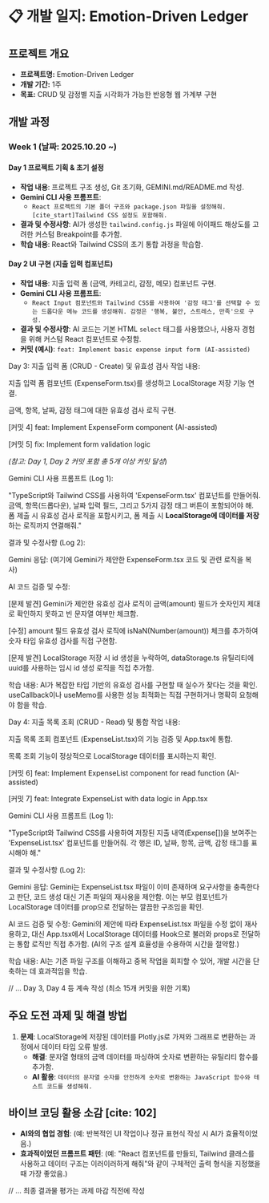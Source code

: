 # 📋 개발 일지: Emotion-Driven Ledger

## 프로젝트 개요
* **프로젝트명:** Emotion-Driven Ledger
* **개발 기간:** 1주
* **목표:** CRUD 및 감정별 지출 시각화가 가능한 반응형 웹 가계부 구현

## 개발 과정
### Week 1 (날짜: 2025.10.20 ~) 

#### Day 1 프로젝트 기획 & 초기 설정
* **작업 내용**: 프로젝트 구조 생성, Git 초기화, GEMINI.md/README.md 작성.
* **Gemini CLI 사용 프롬프트**:
    * `React 프로젝트의 기본 폴더 구조와 package.json 파일을 설정해줘. [cite_start]Tailwind CSS 설정도 포함해줘.` 
* **결과 및 수정사항**: AI가 생성한 `tailwind.config.js` 파일에 아이패드 해상도를 고려한 커스텀 Breakpoint를 추가함.
* **학습 내용**: React와 Tailwind CSS의 초기 통합 과정을 학습함.

#### Day 2 UI 구현 (지출 입력 컴포넌트)
* **작업 내용**: 지출 입력 폼 (금액, 카테고리, 감정, 메모) 컴포넌트 구현.
* **Gemini CLI 사용 프롬프트**:
    * `React Input 컴포넌트와 Tailwind CSS를 사용하여 '감정 태그'를 선택할 수 있는 드롭다운 메뉴 코드를 생성해줘. 감정은 '행복, 불안, 스트레스, 만족'으로 구성.` 
* **결과 및 수정사항**: AI 코드는 기본 HTML `select` 태그를 사용했으나, 사용자 경험을 위해 커스텀 React 컴포넌트로 수정함.
* **커밋 (예시)**: `feat: Implement basic expense input form (AI-assisted)` 



Day 3: 지출 입력 폼 (CRUD - Create) 및 유효성 검사
작업 내용:

지출 입력 폼 컴포넌트 (ExpenseForm.tsx)를 생성하고 LocalStorage 저장 기능 연결.

금액, 항목, 날짜, 감정 태그에 대한 유효성 검사 로직 구현.

[커밋 4] feat: Implement ExpenseForm component (AI-assisted)

[커밋 5] fix: Implement form validation logic

_(참고: Day 1, Day 2 커밋 포함 총 5개 이상 커밋 달성_)

Gemini CLI 사용 프롬프트 (Log 1):

"TypeScript와 Tailwind CSS를 사용하여 'ExpenseForm.tsx' 컴포넌트를 만들어줘. 금액, 항목(드롭다운), 날짜 입력 필드, 그리고 5가지 감정 태그 버튼이 포함되어야 해. 폼 제출 시 유효성 검사 로직을 포함시키고, 폼 제출 시 **LocalStorage에 데이터를 저장**하는 로직까지 연결해줘."

결과 및 수정사항 (Log 2):

Gemini 응답: (여기에 Gemini가 제안한 ExpenseForm.tsx 코드 및 관련 로직을 복사)

AI 코드 검증 및 수정:

[문제 발견] Gemini가 제안한 유효성 검사 로직이 금액(amount) 필드가 숫자인지 제대로 확인하지 못하고 빈 문자열 여부만 체크함.

[수정] amount 필드 유효성 검사 로직에 isNaN(Number(amount)) 체크를 추가하여 숫자 타입 유효성 검사를 직접 구현함.

[문제 발견] LocalStorage 저장 시 id 생성을 누락하여, dataStorage.ts 유틸리티에 uuid를 사용하는 임시 id 생성 로직을 직접 추가함.

학습 내용: AI가 복잡한 타입 기반의 유효성 검사를 구현할 때 실수가 잦다는 것을 확인. useCallback이나 useMemo를 사용한 성능 최적화는 직접 구현하거나 명확히 요청해야 함을 학습.



Day 4: 지출 목록 조회 (CRUD - Read) 및 통합
작업 내용:

지출 목록 조회 컴포넌트 (ExpenseList.tsx)의 기능 검증 및 App.tsx에 통합.

목록 조회 기능이 정상적으로 LocalStorage 데이터를 표시하는지 확인.

[커밋 6] feat: Implement ExpenseList component for read function (AI-assisted)

[커밋 7] feat: Integrate ExpenseList with data logic in App.tsx

Gemini CLI 사용 프롬프트 (Log 1):

"TypeScript와 Tailwind CSS를 사용하여 저장된 지출 내역(Expense[])을 보여주는 'ExpenseList.tsx' 컴포넌트를 만들어줘. 각 행은 ID, 날짜, 항목, 금액, 감정 태그를 표시해야 해."

결과 및 수정사항 (Log 2):

Gemini 응답: Gemini는 ExpenseList.tsx 파일이 이미 존재하며 요구사항을 충족한다고 판단, 코드 생성 대신 기존 파일의 재사용을 제안함. 이는 부모 컴포넌트가 LocalStorage 데이터를 prop으로 전달하는 깔끔한 구조임을 확인.

AI 코드 검증 및 수정: Gemini의 제안에 따라 ExpenseList.tsx 파일을 수정 없이 재사용하고, 대신 App.tsx에서 LocalStorage 데이터를 Hook으로 불러와 props로 전달하는 통합 로직만 직접 추가함. (AI의 구조 설계 효율성을 수용하여 시간을 절약함.)

학습 내용: AI는 기존 파일 구조를 이해하고 중복 작업을 회피할 수 있어, 개발 시간을 단축하는 데 효과적임을 학습.



// ... Day 3, Day 4 등 계속 작성 (최소 15개 커밋을 위한 기록)

## 주요 도전 과제 및 해결 방법 
1.  **문제**: LocalStorage에 저장된 데이터를 Plotly.js로 가져와 그래프로 변환하는 과정에서 데이터 타입 오류 발생.
    * **해결**: 문자열 형태의 금액 데이터를 파싱하여 숫자로 변환하는 유틸리티 함수를 추가함.
    * **AI 활용**: `데이터의 문자열 숫자를 안전하게 숫자로 변환하는 JavaScript 함수와 테스트 코드를 생성해줘.`

## 바이브 코딩 활용 소감 [cite: 102]
* **AI와의 협업 경험**: (예: 반복적인 UI 작업이나 정규 표현식 작성 시 AI가 효율적이었음.)
* **효과적이었던 프롬프트 패턴**: (예: "React 컴포넌트를 만들되, Tailwind 클래스를 사용하고 데이터 구조는 이러이러하게 해줘"와 같이 구체적인 출력 형식을 지정했을 때 가장 좋았음.)

// ... 최종 결과물 평가는 과제 마감 직전에 작성